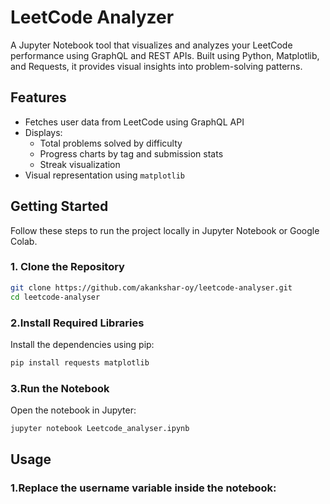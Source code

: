 # LeetCode Analyzer

A Jupyter Notebook tool that visualizes and analyzes your LeetCode performance using GraphQL and REST APIs. Built using Python, Matplotlib, and Requests, it provides visual insights into problem-solving patterns.

## Features

- Fetches user data from LeetCode using GraphQL API
- Displays:
  - Total problems solved by difficulty
  - Progress charts by tag and submission stats
  - Streak visualization
- Visual representation using `matplotlib`

## Getting Started

Follow these steps to run the project locally in Jupyter Notebook or Google Colab.

### 1. Clone the Repository

```bash
git clone https://github.com/akankshar-oy/leetcode-analyser.git
cd leetcode-analyser

```

### 2.Install Required Libraries
Install the dependencies using pip:
```bash
pip install requests matplotlib

```

### 3.Run the Notebook

Open the notebook in Jupyter:
```bash
jupyter notebook Leetcode_analyser.ipynb

```

## Usage

### 1.Replace the username variable inside the notebook:
